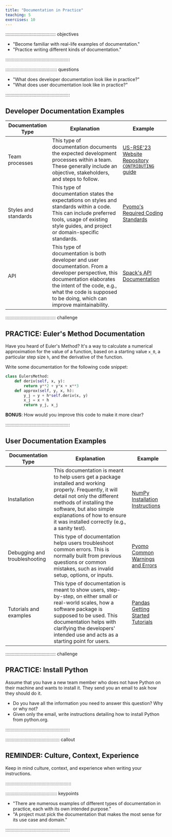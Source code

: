 ```yaml
---
title: "Documentation in Practice"
teaching: 5
exercises: 10
---
```


::::::::::::::::::::::::::::::::::::::: objectives

- "Become familiar with real-life examples of documentation."
- "Practice writing different kinds of documentation."

::::::::::::::::::::::::::::::::::::::::::::::::::

:::::::::::::::::::::::::::::::::::::::: questions

- "What does developer documentation look like in practice?"
- "What does user documentation look like in practice?"

::::::::::::::::::::::::::::::::::::::::::::::::::

## Developer Documentation Examples

| Documentation Type | Explanation | Example |
| ------------------ | ----------- | ------- |
| Team processes | This type of documentation documents the expected development processes within a team. These generally include an objective, stakeholders, and steps to follow. | [US-RSE'23 Website Repository `CONTRIBUTING` guide](https://github.com/USRSE/usrse23/blob/main/CONTRIBUTING.md) |
| Styles and standards | This type of documentation states the expectations on styles and standards within a code. This can include preferred tools, usage of existing style guides, and project or domain-specific standards. | [Pyomo's Required Coding Standards](https://pyomo.readthedocs.io/en/stable/contribution_guide.html#coding-standards) |
| API | This type of documentation is both developer and user documentation. From a developer perspective, this documentation elaborates the intent of the code, e.g., what the code is supposed to be doing, which can improve maintainability. | [Spack's API Documentation](https://spack.readthedocs.io/en/latest/spack.html) |

:::::::::::::::::::::::::::::::::::::::  challenge

## PRACTICE: Euler's Method Documentation

Have you heard of Euler's Method? It's a way to calculate a numerical
approximation for the value of a function, based on a starting value `x_0`,
a particular step size `h`, and the derivative of the function.

Write some documentation for the following code snippet:

```python
class EulersMethod:
    def deriv(self, x, y):
        return y**2 + y*x + x**3
    def approx(self, y, x, h):
        y_j = y + h*self.deriv(x, y)
        x_j = x + h
        return y_j, x_j
```

**BONUS**: How would you improve this code to make it more clear?

::::::::::::::::::::::::::::::::::::::::::::::::::

## User Documentation Examples

| Documentation Type | Explanation | Example |
| ------------------ | ----------- | ------- |
| Installation | This documentation is meant to help users get a package installed and working properly. Frequently, it will detail not only the different methods of installing the software, but also simple explanations of how to ensure it was installed correctly (e.g., a sanity test).  | [NumPy Installation Instructions](https://numpy.org/install/) |
| Debugging and troubleshooting | This type of documentation helps users troubleshoot common errors. This is normally built from previous questions or common mistakes, such as invalid setup, options, or inputs. | [Pyomo Common Warnings and Errors](https://pyomo.readthedocs.io/en/stable/errors.html) |
| Tutorials and examples | This type of documentation is meant to show users, step-by-step, on either small or real-world scales, how a software package is supposed to be used. This documentation helps with clarifying the developers' intended use and acts as a starting point for users. | [Pandas Getting Started Tutorials](https://pandas.pydata.org/docs/getting_started/intro_tutorials/index.html) |

:::::::::::::::::::::::::::::::::::::::  challenge

## PRACTICE: Install Python

Assume that you have a new team member who does not have Python on their
machine and wants to install it. They send you an email to ask how they
should do it.

* Do you have all the information you need to answer this question? Why or why not?
* Given only the email, write instructions detailing how to install Python from python.org.

::::::::::::::::::::::::::::::::::::::::::::::::::

::::::::::::::::::::::::::::::::::::::::::  callout

## REMINDER: Culture, Context, Experience

Keep in mind culture, context, and experience when writing your instructions.

:::::::::::::::::::::::::::::::::::::::::::::::::::

:::::::::::::::::::::::::::::::::::::::: keypoints

- "There are numerous examples of different types of documentation in practice, each with its own intended purpose."
- "A project must pick the documentation that makes the most sense for its use case and domain."

::::::::::::::::::::::::::::::::::::::::::::::::::

